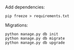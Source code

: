 Add dependencies:
```
pip freeze > requirements.txt
```

Migrations:

```
python manage.py db init
python manage.py db migrate
python manage.py db upgrade
```